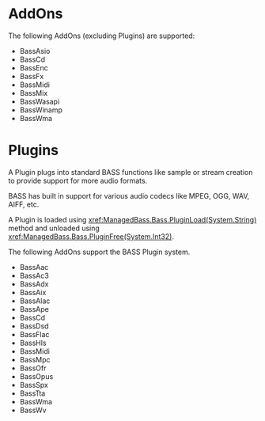 # AddOns
The following AddOns (excluding Plugins) are supported:
- BassAsio
- BassCd
- BassEnc
- BassFx
- BassMidi
- BassMix
- BassWasapi
- BassWinamp
- BassWma

# Plugins
A Plugin plugs into standard BASS functions like sample or stream creation to provide support for more audio formats.

BASS has built in support for various audio codecs like MPEG, OGG, WAV, AIFF, etc.

A Plugin is loaded using <xref:ManagedBass.Bass.PluginLoad(System.String)> method and unloaded using <xref:ManagedBass.Bass.PluginFree(System.Int32)>.

The following AddOns support the BASS Plugin system.
- BassAac
- BassAc3
- BassAdx
- BassAix
- BassAlac
- BassApe
- BassCd
- BassDsd
- BassFlac
- BassHls
- BassMidi
- BassMpc
- BassOfr
- BassOpus
- BassSpx
- BassTta
- BassWma
- BassWv